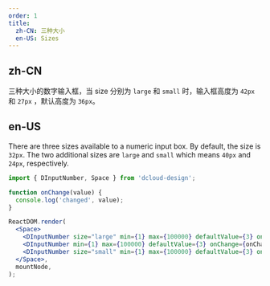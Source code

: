 ```yaml
---
order: 1
title:
  zh-CN: 三种大小
  en-US: Sizes
---
```


## zh-CN

三种大小的数字输入框，当 size 分别为 `large` 和 `small` 时，输入框高度为 `42px` 和 `27px` ，默认高度为 `36px`。

## en-US

There are three sizes available to a numeric input box. By default, the size is `32px`. The two additional sizes are `large` and `small` which means `40px` and `24px`, respectively.

```jsx
import { DInputNumber, Space } from 'dcloud-design';

function onChange(value) {
  console.log('changed', value);
}

ReactDOM.render(
  <Space>
    <DInputNumber size="large" min={1} max={100000} defaultValue={3} onChange={onChange} />
    <DInputNumber min={1} max={100000} defaultValue={3} onChange={onChange} />
    <DInputNumber size="small" min={1} max={100000} defaultValue={3} onChange={onChange} />
  </Space>,
  mountNode,
);
```
